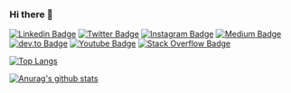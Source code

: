 ### Hi there 👋

<!--
**vadolasi/vadolasi** is a ✨ _special_ ✨ repository because its `README.md` (this file) appears on your GitHub profile.

Here are some ideas to get you started:

- 🔭 I’m currently working on ...
- 🌱 I’m currently learning ...
- 👯 I’m looking to collaborate on ...
- 🤔 I’m looking for help with ...
- 💬 Ask me about ...
- 📫 How to reach me: ...
- 😄 Pronouns: ...
- ⚡ Fun fact: ...
-->

[![Linkedin Badge](https://img.shields.io/badge/-LinkedIn-blue?style=flat-square&logo=Linkedin&logoColor=white&https://www.linkedin.com/in/vitor-daniel-b288a5158/)](https://www.linkedin.com/in/vitor-daniel-b288a5158/)
[![Twitter Badge](https://img.shields.io/badge/-Twitter-1CA0F1?style=flat-square&logo=twitter&logoColor=white&link=https://twitter.com/fagnerpsantos)](https://twitter.com/vadolasi/)
[![Instagram Badge](https://img.shields.io/badge/-Instagram-E4405F?style=flat-square&logo=instagram&logoColor=white&link=https://twitter.com/vadolasi/)](https://www.instagram.com/vadolasi/)
[![Medium Badge](https://img.shields.io/badge/-Medium-12100E?style=flat-square&logo=medium&logoColor=white&link=https://medium.com/@vadolasi/)](https://medium.com/@vadolasi/)
[![dev.to Badge](https://img.shields.io/badge/-Dev.to-0A0A0A?style=flat-square&logo=dev.to&logoColor=white&link=https://dev.to/vadolasi/)](https://dev.to/vadolasi/)
[![Youtube Badge](https://img.shields.io/badge/-YouTube-FF0000?style=flat-square&logo=youtube&logoColor=white&link=https://www.youtube.com/user/TreinaWeb)](https://www.youtube.com/user/TreinaWeb)
[![Stack Overflow Badge](https://img.shields.io/badge/-Stack%20Overflow-FE7A16?style=flat-square&logo=Stack%20Overflow&logoColor=white&link=https://www.youtube.com/user/TreinaWeb)](https://www.youtube.com/user/TreinaWeb)

[![Top Langs](https://github-readme-stats.vercel.app/api/top-langs/?username=vadolasi&layout=compact&theme=dark)](https://github.com/anuraghazra/github-readme-stats) 

[![Anurag's github stats](https://github-readme-stats.vercel.app/api?username=vadolasi&count_private=true&show_icons=true&theme=dark)](https://github.com/anuraghazra/github-readme-stats)
